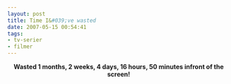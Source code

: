 ```yaml
---
layout: post
title: Time I&#039;ve wasted
date: 2007-05-15 00:54:41
tags: 
- tv-serier
- filmer
---
```

<div align="center"><strong>Wasted 1 months, 2 weeks, 4 days, 16 hours, 50 minutes infront of the screen!</strong></div>
